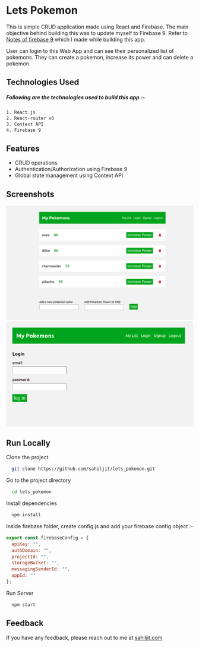 
# Lets Pokemon

This is simple CRUD application made using React and Firebase. The main objective behind building this was to update myself to Firebase 9. Refer to [Notes of firebase 9](https://github.com/sahiljit/learning_firebase/blob/main/README2.md) which I made while building this app. 

User can login to this Web App and can see their personalized list of pokemons. They can create a pokemon, increase its power and can delete a pokemon.
## Technologies Used

##### Following are the technologies used to build this app :-
    
    1. React.js
    2. React-router v6
    3. Context API
    4. Firebase 9



## Features

- CRUD operations
- Authentication/Authorization using Firebase 9
- Global state management using Context API



## Screenshots

![App Screenshot](/screenshots/screenshot-2.png)
![App Screenshot](/screenshots/screenshot-1.png)



## Run Locally

Clone the project

```bash
  git clone https://github.com/sahiljit/lets_pokemon.git
```

Go to the project directory

```bash
  cd lets_pokemon
```

Install dependencies

```bash
  npm install
```

Inside firebase folder, create config.js and add your firebase config object :-

```javascript 
export const firebaseConfig = {
  apiKey: "",
  authDomain: "",
  projectId: "",
  storageBucket: "",
  messagingSenderId: "",
  appId: ""
};
```

Run Server

```bash
  npm start
```


## Feedback

If you have any feedback, please reach out to me at [sahiljit.com](https://www.sahiljit.com)



